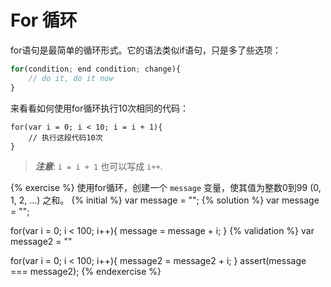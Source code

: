 # For 循环

for语句是最简单的循环形式。它的语法类似if语句，只是多了些选项：

```javascript
for(condition; end condition; change){
    // do it, do it now
}
```

来看看如何使用for循环执行10次相同的代码：

```
for(var i = 0; i < 10; i = i + 1){
    // 执行这段代码10次
}
```

>***注意***: `i = i + 1` 也可以写成 `i++`.


{% exercise %}
使用for循环，创建一个 `message` 变量，使其值为整数0到99 (0, 1, 2, ...) 之和。
{% initial %}
var message = "";
{% solution %}
var message = "";

for(var i = 0; i < 100; i++){
    message = message + i;
}
{% validation %}
var message2 = ""

for(var i = 0; i < 100; i++){
    message2 = message2 + i;
}
assert(message === message2);
{% endexercise %}
